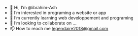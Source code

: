 - 👋 Hi, I’m @ibrahim-Ash
- 👀 I’m interested in programing a website or app
- 🌱 I’m currently learning web developpement and programing 
- 💞️ I’m looking to collaborate on ...
- 📫 How to reach me legendaire2018@gmail.com

<!---
ibrahim-Ash/ibrahim-Ash is a ✨ special ✨ repository because its `README.md` (this file) appears on your GitHub profile.
You can click the Preview link to take a look at your changes.
--->
